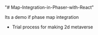 "# Map-Integration-in-Phaser-with-React" 

Its a demo if phase map integration 
- Trial process for making 2d metaverse

